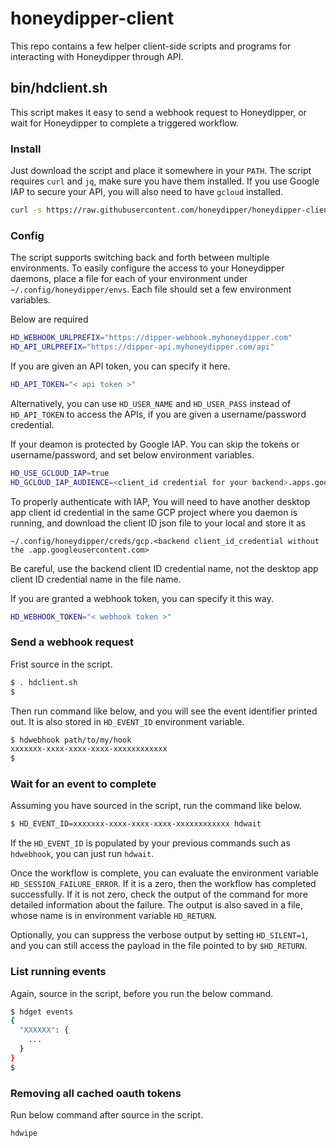 # honeydipper-client

This repo contains a few helper client-side scripts and programs for interacting with Honeydipper through API.

## bin/hdclient.sh

This script makes it easy to send a webhook request to Honeydipper, or wait for Honeydipper to complete a triggered workflow.

### Install

Just download the script and place it somewhere in your `PATH`. The script
requires `curl` and `jq`, make sure you have them installed. If you use Google
IAP to secure your API, you will also need to have `gcloud` installed.

```bash
curl -s https://raw.githubusercontent.com/honeydipper/honeydipper-client/v0.0.2/bin/hdclient.sh > hdclient.sh
```

### Config

The script supports switching back and forth between multiple
environments. To easily configure the access to your Honeydipper
daemons, place a file for each of your environment under `~/.config/honeydipper/envs`.
Each file should set a few environment variables.

Below are required
```bash
HD_WEBHOOK_URLPREFIX="https://dipper-webhook.myhoneydipper.com"
HD_API_URLPREFIX="https://dipper-api.myhoneydipper.com/api"
```

If you are given an API token, you can specify it here.
```bash
HD_API_TOKEN="< api token >"
```

Alternatively, you can use `HD_USER_NAME` and `HD_USER_PASS` instead of
`HD_API_TOKEN` to access the APIs, if you are given a username/password
credential.

If your deamon is protected by Google IAP. You can skip the tokens or
username/password, and set below environment variables.
```bash
HD_USE_GCLOUD_IAP=true
HD_GCLOUD_IAP_AUDIENCE=<client_id credential for your backend>.apps.googleusercontent.com
```

To properly authenticate with IAP, You will need to have another desktop app
client id credential in the same GCP project where you daemon is running, and
download the client ID json file to your local and store it as
```
~/.config/honeydipper/creds/gcp.<backend client_id_credential without the .app.googleusercontent.com>
```

Be careful, use the backend client ID credential name, not the desktop app
client ID credential name in the file name.

If you are granted a webhook token, you can specify it this way.
```bash
HD_WEBHOOK_TOKEN="< webhook token >"
```


### Send a webhook request

Frist source in the script.

```bash
$ . hdclient.sh
$
```

Then run command like below, and you will see the event identifier printed out. It is also stored in `HD_EVENT_ID` environment variable.

```bash
$ hdwebhook path/to/my/hook
xxxxxxx-xxxx-xxxx-xxxx-xxxxxxxxxxxx
$
```

### Wait for an event to complete

Assuming you have sourced in the script, run the command like below.

```bash
$ HD_EVENT_ID=xxxxxxx-xxxx-xxxx-xxxx-xxxxxxxxxxxx hdwait

```
If the `HD_EVENT_ID` is populated by your previous commands such as `hdwebhook`, you can just run `hdwait`.

Once the workflow is complete, you can evaluate the environment variable `HD_SESSION_FAILURE_ERROR`. If it is a zero, then the workflow
has completed successfully. If it is not zero, check the output of the command for more detailed information about the failure. The output is also saved
in a file, whose name is in environment variable `HD_RETURN`.

Optionally, you can suppress the verbose output by setting `HD_SILENT=1`, and you can still access the payload in the file pointed to by `$HD_RETURN`.

### List running events

Again, source in the script, before you run the below command.

```bash
$ hdget events
{
  "XXXXXX": {
    ...
  }
}
$
```

### Removing all cached oauth tokens

Run below command after source in the script.

```bash
hdwipe
```
